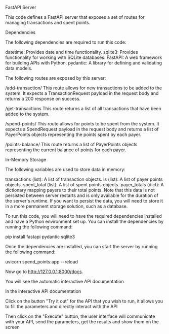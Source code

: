 FastAPI Server

This code defines a FastAPI server that exposes a set of routes for managing transactions and spent points.

Dependencies

The following dependencies are required to run this code:

datetime: Provides date and time functionality.
sqlite3: Provides functionality for working with SQLite databases.
FastAPI: A web framework for building APIs with Python.
pydantic: A library for defining and validating data models.

The following routes are exposed by this server:

/add-transaction/
This route allows for new transactions to be added to the system. It expects a TransactionRequest payload in the request body and returns a 200 response on success.

/get-transactions
This route returns a list of all transactions that have been added to the system.

/spend-points/
This route allows for points to be spent from the system. It expects a SpendRequest payload in the request body and returns a list of PayerPoints objects representing the points spent by each payer.

/points-balance/
This route returns a list of PayerPoints objects representing the current balance of points for each payer.

In-Memory Storage

The following variables are used to store data in memory:

transactions (list): A list of transaction objects.
ls (list): A list of payer points objects.
spent_total (list): A list of spent points objects.
payer_totals (dict): A dictionary mapping payers to their total points.
Note that this data is not persisted between server restarts and is only available for the duration of the server's runtime. If you want to persist the data, you will need to store it in a more permanent storage solution, such as a database.


To run this code, you will need to have the required dependencies installed and have a Python environment set up. You can install the dependencies by running the following command:

pip install fastapi pydantic sqlite3

Once the dependencies are installed, you can start the server by running the following command:

uvicorn spend_points:app --reload

Now go to http://127.0.0.1:8000/docs.

You will see the automatic interactive API documentation

In the interactive API documentation

Click on the button "Try it out" for the API that you wish to run, it allows you to fill the parameters and directly interact with the API

Then click on the "Execute" button, the user interface will communicate with your API, send the parameters, get the results and show them on the screen





